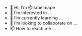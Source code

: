 - 👋 Hi, I’m @Israelmape
- 👀 I’m interested in ...
- 🌱 I’m currently learning ...
- 💞️ I’m looking to collaborate on ...
- 📫 How to reach me ...

<!---
Israelmape/Israelmape is a ✨ special ✨ repository because its `README.md` (this file) appears on your GitHub profile.
You can click the Preview link to take a look at your changes.
--->
